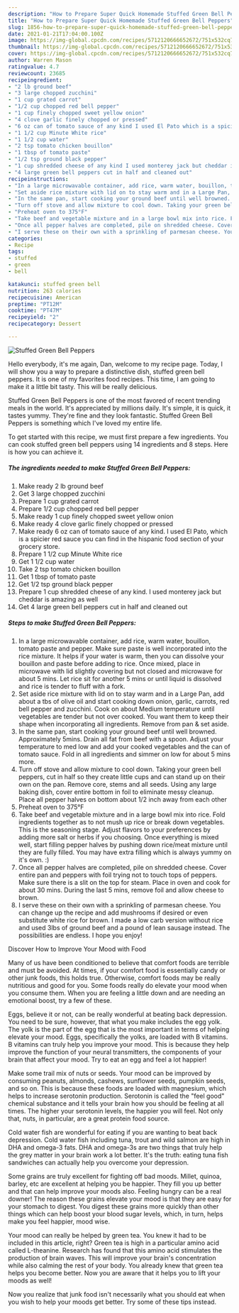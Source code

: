 ```yaml
---
description: "How to Prepare Super Quick Homemade Stuffed Green Bell Peppers"
title: "How to Prepare Super Quick Homemade Stuffed Green Bell Peppers"
slug: 1856-how-to-prepare-super-quick-homemade-stuffed-green-bell-peppers
date: 2021-01-21T17:04:00.100Z
image: https://img-global.cpcdn.com/recipes/5712120666652672/751x532cq70/stuffed-green-bell-peppers-recipe-main-photo.jpg
thumbnail: https://img-global.cpcdn.com/recipes/5712120666652672/751x532cq70/stuffed-green-bell-peppers-recipe-main-photo.jpg
cover: https://img-global.cpcdn.com/recipes/5712120666652672/751x532cq70/stuffed-green-bell-peppers-recipe-main-photo.jpg
author: Warren Mason
ratingvalue: 4.7
reviewcount: 23685
recipeingredient:
- "2 lb ground beef"
- "3 large chopped zucchini"
- "1 cup grated carrot"
- "1/2 cup chopped red bell pepper"
- "1 cup finely chopped sweet yellow onion"
- "4 clove garlic finely chopped or pressed"
- "6 oz can of tomato sauce of any kind I used El Pato which is a spicier red sauce you can find in the hispanic food section of your grocery store"
- "1 1/2 cup Minute White rice"
- "1 1/2 cup water"
- "2 tsp tomato chicken bouillon"
- "1 tbsp of tomato paste"
- "1/2 tsp ground black pepper"
- "1 cup shredded cheese of any kind I used monterey jack but cheddar is amazing as well"
- "4 large green bell peppers cut in half and cleaned out"
recipeinstructions:
- "In a large microwavable container, add rice, warm water, bouillon, tomato paste and pepper. Make sure paste is well incorporated into the rice mixture. It helps if your water is warm, then you can dissolve your bouillon and paste before adding to rice. Once mixed, place in microwave with lid slightly covering but not closed and microwave for about 5 mins. Let rice sit for another 5 mins or until liquid is dissolved and rice is tender to fluff with a fork."
- "Set aside rice mixture with lid on to stay warm and in a Large Pan, add about a tbs of olive oil and start cooking down onion, garlic, carrots, red bell pepper and zucchini. Cook on about Medium temperature until vegetables are tender but not over cooked. You want them to keep their shape when incorporating all ingredients. Remove from pan &amp; set aside."
- "In the same pan, start cooking your ground beef until well browned. Approximately 5mins. Drain all fat from beef with a spoon. Adjust your temperature to med low and add your cooked vegetables and the can of tomato sauce. Fold in all ingredients and simmer on low for about 5 mins more."
- "Turn off stove and allow mixture to cool down. Taking your green bell peppers, cut in half so they create little cups and can stand up on their own on the pan. Remove core, stems and all seeds. Using any large baking dish, cover entire bottom in foil to eliminate messy cleanup. Place all pepper halves on bottom about 1/2 inch away from each other"
- "Preheat oven to 375°F"
- "Take beef and vegetable mixture and in a large bowl mix into rice. Fold ingredients together as to not mush up rice or break down vegetables. This is the seasoning stage. Adjust flavors to your preferences by adding more salt or herbs if you choosing. Once everything is mixed well, start filling pepper halves by pushing down rice/meat mixture until they are fully filled. You may have extra filling which is always yummy on it&#39;s own. :)"
- "Once all pepper halves are completed, pile on shredded cheese. Cover entire pan and peppers with foil trying not to touch tops of peppers. Make sure there is a slit on the top for steam. Place in oven and cook for about 30 mins. During the last 5 mins, remove foil and allow cheese to brown."
- "I serve these on their own with a sprinkling of parmesan cheese. You can change up the recipe and add mushrooms if desired or even substitute white rice for brown. I made a low carb version without rice and used 3lbs of ground beef and a pound of lean sausage instead. The possibilities are endless. I hope you enjoy!"
categories:
- Recipe
tags:
- stuffed
- green
- bell

katakunci: stuffed green bell 
nutrition: 263 calories
recipecuisine: American
preptime: "PT12M"
cooktime: "PT47M"
recipeyield: "2"
recipecategory: Dessert

---
```



![Stuffed Green Bell Peppers](https://img-global.cpcdn.com/recipes/5712120666652672/751x532cq70/stuffed-green-bell-peppers-recipe-main-photo.jpg)

Hello everybody, it's me again, Dan, welcome to my recipe page. Today, I will show you a way to prepare a distinctive dish, stuffed green bell peppers. It is one of my favorites food recipes. This time, I am going to make it a little bit tasty. This will be really delicious.

Stuffed Green Bell Peppers is one of the most favored of recent trending meals in the world. It's appreciated by millions daily. It's simple, it is quick, it tastes yummy. They're fine and they look fantastic. Stuffed Green Bell Peppers is something which I've loved my entire life.




To get started with this recipe, we must first prepare a few ingredients. You can cook stuffed green bell peppers using 14 ingredients and 8 steps. Here is how you can achieve it.

<!--inarticleads1-->

##### The ingredients needed to make Stuffed Green Bell Peppers:

1. Make ready 2 lb ground beef
1. Get 3 large chopped zucchini
1. Prepare 1 cup grated carrot
1. Prepare 1/2 cup chopped red bell pepper
1. Make ready 1 cup finely chopped sweet yellow onion
1. Make ready 4 clove garlic finely chopped or pressed
1. Make ready 6 oz can of tomato sauce of any kind. I used El Pato, which is a spicier red sauce you can find in the hispanic food section of your grocery store.
1. Prepare 1 1/2 cup Minute White rice
1. Get 1 1/2 cup water
1. Take 2 tsp tomato chicken bouillon
1. Get 1 tbsp of tomato paste
1. Get 1/2 tsp ground black pepper
1. Prepare 1 cup shredded cheese of any kind. I used monterey jack but cheddar is amazing as well
1. Get 4 large green bell peppers cut in half and cleaned out




<!--inarticleads2-->

##### Steps to make Stuffed Green Bell Peppers:

1. In a large microwavable container, add rice, warm water, bouillon, tomato paste and pepper. Make sure paste is well incorporated into the rice mixture. It helps if your water is warm, then you can dissolve your bouillon and paste before adding to rice. Once mixed, place in microwave with lid slightly covering but not closed and microwave for about 5 mins. Let rice sit for another 5 mins or until liquid is dissolved and rice is tender to fluff with a fork.
1. Set aside rice mixture with lid on to stay warm and in a Large Pan, add about a tbs of olive oil and start cooking down onion, garlic, carrots, red bell pepper and zucchini. Cook on about Medium temperature until vegetables are tender but not over cooked. You want them to keep their shape when incorporating all ingredients. Remove from pan &amp; set aside.
1. In the same pan, start cooking your ground beef until well browned. Approximately 5mins. Drain all fat from beef with a spoon. Adjust your temperature to med low and add your cooked vegetables and the can of tomato sauce. Fold in all ingredients and simmer on low for about 5 mins more.
1. Turn off stove and allow mixture to cool down. Taking your green bell peppers, cut in half so they create little cups and can stand up on their own on the pan. Remove core, stems and all seeds. Using any large baking dish, cover entire bottom in foil to eliminate messy cleanup. Place all pepper halves on bottom about 1/2 inch away from each other
1. Preheat oven to 375°F
1. Take beef and vegetable mixture and in a large bowl mix into rice. Fold ingredients together as to not mush up rice or break down vegetables. This is the seasoning stage. Adjust flavors to your preferences by adding more salt or herbs if you choosing. Once everything is mixed well, start filling pepper halves by pushing down rice/meat mixture until they are fully filled. You may have extra filling which is always yummy on it&#39;s own. :)
1. Once all pepper halves are completed, pile on shredded cheese. Cover entire pan and peppers with foil trying not to touch tops of peppers. Make sure there is a slit on the top for steam. Place in oven and cook for about 30 mins. During the last 5 mins, remove foil and allow cheese to brown.
1. I serve these on their own with a sprinkling of parmesan cheese. You can change up the recipe and add mushrooms if desired or even substitute white rice for brown. I made a low carb version without rice and used 3lbs of ground beef and a pound of lean sausage instead. The possibilities are endless. I hope you enjoy!




Discover How to Improve Your Mood with Food


Many of us have been conditioned to believe that comfort foods are terrible and must be avoided. At times, if your comfort food is essentially candy or other junk foods, this holds true. Otherwise, comfort foods may be really nutritious and good for you. Some foods really do elevate your mood when you consume them. When you are feeling a little down and are needing an emotional boost, try a few of these.

Eggs, believe it or not, can be really wonderful at beating back depression. You need to be sure, however, that what you make includes the egg yolk. The yolk is the part of the egg that is the most important in terms of helping elevate your mood. Eggs, specifically the yolks, are loaded with B vitamins. B vitamins can truly help you improve your mood. This is because they help improve the function of your neural transmitters, the components of your brain that affect your mood. Try to eat an egg and feel a lot happier!

Make some trail mix of nuts or seeds. Your mood can be improved by consuming peanuts, almonds, cashews, sunflower seeds, pumpkin seeds, and so on. This is because these foods are loaded with magnesium, which helps to increase serotonin production. Serotonin is called the "feel good" chemical substance and it tells your brain how you should be feeling at all times. The higher your serotonin levels, the happier you will feel. Not only that, nuts, in particular, are a great protein food source.

Cold water fish are wonderful for eating if you are wanting to beat back depression. Cold water fish including tuna, trout and wild salmon are high in DHA and omega-3 fats. DHA and omega-3s are two things that truly help the grey matter in your brain work a lot better. It's the truth: eating tuna fish sandwiches can actually help you overcome your depression. 

Some grains are truly excellent for fighting off bad moods. Millet, quinoa, barley, etc are excellent at helping you be happier. They fill you up better and that can help improve your moods also. Feeling hungry can be a real downer! The reason these grains elevate your mood is that they are easy for your stomach to digest. You digest these grains more quickly than other things which can help boost your blood sugar levels, which, in turn, helps make you feel happier, mood wise.

Your mood can really be helped by green tea. You knew it had to be included in this article, right? Green tea is high in a particular amino acid called L-theanine. Research has found that this amino acid stimulates the production of brain waves. This will improve your brain's concentration while also calming the rest of your body. You already knew that green tea helps you become better. Now you are aware that it helps you to lift your moods as well!

Now you realize that junk food isn't necessarily what you should eat when you wish to help your moods get better. Try  some  of  these  tips  instead.

